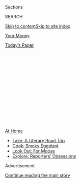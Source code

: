 <div id="app">

<div>

<div>

<div>

<div class="NYTAppHideMasthead css-1q2w90k e1suatyy0">

<div class="section css-ui9rw0 e1suatyy2">

<div class="css-eph4ug er09x8g0">

<div class="css-6n7j50">

</div>

<span class="css-1dv1kvn">Sections</span>

<div class="css-10488qs">

<span class="css-1dv1kvn">SEARCH</span>

</div>

[Skip to content](#site-content)[Skip to site index](#site-index)

</div>

<div id="masthead-section-label" class="css-1wr3we4 eaxe0e00">

[Your
Money](https://www.nytimes3xbfgragh.onion/section/your-money)

</div>

<div class="css-10698na e1huz5gh0">

</div>

</div>

<div id="masthead-bar-one" class="section hasLinks css-15hmgas e1csuq9d3">

<div class="css-uqyvli e1csuq9d0">

</div>

<div class="css-1uqjmks e1csuq9d1">

</div>

<div class="css-9e9ivx">

[](https://myaccount.nytimes3xbfgragh.onion/auth/login?response_type=cookie&client_id=vi)

</div>

<div class="css-1bvtpon e1csuq9d2">

[Today’s
Paper](https://www.nytimes3xbfgragh.onion/section/todayspaper)

</div>

</div>

</div>

</div>

<div data-aria-hidden="false">

<div id="site-content" data-role="main">

<div>

<div class="css-1aor85t" style="opacity:0.000000001;z-index:-1;visibility:hidden">

<div class="css-1hqnpie">

<div class="css-epjblv">

<span class="css-17xtcya">[Your
Money](/section/your-money)</span><span class="css-x15j1o">|</span><span class="css-fwqvlz">Need
Help With Your Estate Plan? Go With the Flow, Advisers
Say</span>

</div>

<div class="css-k008qs">

<div class="css-1iwv8en">

<span class="css-18z7m18"></span>

<div>

</div>

</div>

<span class="css-1n6z4y">https://nyti.ms/3hubuIj</span>

<div class="css-1705lsu">

<div class="css-4xjgmj">

<div class="css-4skfbu" data-role="toolbar" data-aria-label="Social Media Share buttons, Save button, and Comments Panel with current comment count" data-testid="share-tools">

  - 
  - 
  - 
  - 
    
    <div class="css-6n7j50">
    
    </div>

  - 

</div>

</div>

</div>

</div>

</div>

</div>

<div id="NYT_TOP_BANNER_REGION" class="css-13pd83m">

<div>

<div id="maps-athome-menu" class="section interactive-content interactive-size-medium css-1edisqu">

<div class="css-17ih8de interactive-body">

<div class="at-home-nav__innerContainer">

<div class="at-home-nav__title">

[At
Home](https://www.nytimes3xbfgragh.onion/spotlight/at-home?action=click&pgtype=Article&state=default&region=TOP_BANNER&context=at_home_menu)

</div>

  - [Take: A Literary Road
    Trip](https://www.nytimes3xbfgragh.onion/2020/07/28/books/time-for-a-literary-road-trip.html?action=click&pgtype=Article&state=default&region=TOP_BANNER&context=at_home_menu)
  - [Cook: Smoky
    Eggplant](https://www.nytimes3xbfgragh.onion/2020/07/29/magazine/bored-with-your-home-cooking-some-smoky-eggplant-will-fix-that.html?action=click&pgtype=Article&state=default&region=TOP_BANNER&context=at_home_menu)
  - [Look Out: For
    Moose](https://www.nytimes3xbfgragh.onion/2020/07/27/travel/moose-michigan-isle-royale.html?action=click&pgtype=Article&state=default&region=TOP_BANNER&context=at_home_menu)
  - [Explore: Reporters’
    Obsessions](https://www.nytimes3xbfgragh.onion/interactive/2020/at-home/even-more-reporters-editors-diaries-lists-recommendations.html?action=click&pgtype=Article&state=default&region=TOP_BANNER&context=at_home_menu)

</div>

</div>

</div>

</div>

</div>

<div id="top-wrapper" class="css-1sy8kpn">

<div id="top-slug" class="css-l9onyx">

Advertisement

</div>

[Continue reading the main
story](#after-top)

<div class="ad top-wrapper" style="text-align:center;height:100%;display:block;min-height:250px">

<div id="top" class="place-ad" data-position="top" data-size-key="top">

</div>

</div>

<div id="after-top">

</div>

</div>

<div>

<div id="sponsor-wrapper" class="css-1hyfx7x">

<div id="sponsor-slug" class="css-19vbshk">

Supported by

</div>

[Continue reading the main
story](#after-sponsor)

<div id="sponsor" class="ad sponsor-wrapper" style="text-align:center;height:100%;display:block">

</div>

<div id="after-sponsor">

</div>

</div>

<div class="css-186x18t">

Wealth Matters

</div>

<div class="css-1vkm6nb ehdk2mb0">

# Need Help With Your Estate Plan? Go With the Flow, Advisers Say

</div>

As older adults face mortality during the pandemic, lawyers and wealth
advisers are using color-coded documents and flowcharts to help them
understand estate planning.

<div class="css-79elbk" data-testid="photoviewer-wrapper">

<div class="css-z3e15g" data-testid="photoviewer-wrapper-hidden">

</div>

<div class="css-1a48zt4 ehw59r15" data-testid="photoviewer-children">

![<span class="css-16f3y1r e13ogyst0" data-aria-hidden="true">Andrew D.
Hendry found densely worded estate planning documents “really not useful
to make a decision,” so his wealth adviser introduced him to a
flowchart.</span><span class="css-cnj6d5 e1z0qqy90" itemprop="copyrightHolder"><span class="css-1ly73wi e1tej78p0">Credit...</span><span><span>Travis
Dove for The New York
Times</span></span></span>](https://static01.graylady3jvrrxbe.onion/images/2020/07/24/business/24Wealth-01/merlin_174870186_99002052-84b4-4864-ba37-55749eb780c0-articleLarge.jpg?quality=75&auto=webp&disable=upscale)

</div>

</div>

<div class="css-18e8msd">

<div class="css-vp77d3 epjyd6m0">

<div class="css-1baulvz">

By [<span class="css-1baulvz last-byline" itemprop="name">Paul
Sullivan</span>](https://www.nytimes3xbfgragh.onion/by/paul-sullivan)

</div>

</div>

  - 
    
    <div class="css-ld3wwf e16638kd2">
    
    July 24,
    2020
    
    </div>

  - 
    
    <div class="css-4xjgmj">
    
    <div class="css-d8bdto" data-role="toolbar" data-aria-label="Social Media Share buttons, Save button, and Comments Panel with current comment count" data-testid="share-tools">
    
      - 
      - 
      - 
      - 
        
        <div class="css-6n7j50">
        
        </div>
    
      - 
    
    </div>
    
    </div>

</div>

</div>

<div class="section meteredContent css-1r7ky0e" name="articleBody" itemprop="articleBody">

<div class="css-1fanzo5 StoryBodyCompanionColumn">

<div class="css-53u6y8">

Andrew D. Hendry rose through the corporate ranks to become the vice
chairman and general counsel for Colgate-Palmolive, the global consumer
products company. As a lawyer, he understood complicated legal documents
and how they guided the inner workings of a large corporation.

But when it came to his estate plan, Mr. Hendry, like many others, was
not terribly interested in digging through hundreds of pages of legal
papers.

An estate plan is intended to distribute our assets after our death. The
task can sometimes be too mundane or too macabre for many, and it is
often put off.

When the coronavirus crisis put mortality front and center, Mr. Hendry,
72, felt it was time to revisit his plan. He found comfort in what his
wealth adviser had created: a series of color-coded documents that laid
out exactly who got what, when and why.

</div>

</div>

<div class="css-1fanzo5 StoryBodyCompanionColumn">

<div class="css-53u6y8">

“The flowchart is the guiding document,” said Mr. Hendry, who lives in
Pinehurst, N.C., with his wife, Mary. “I’m a lawyer, and I understand
estate planning documents have to be pretty heavy for the estate plan to
work. But they’re really not useful to make a decision.”

Neatly diagramed flow charts and color-coded spreadsheets are not what
most people think of when they envision the densely worded documents
that will carry out their last wishes. But the mortality risk for older
adults who contract the coronavirus has pushed many people to call their
lawyers and wealth advisers to make sure their affairs are in order.
Charts are much easier to comprehend than legal jargon.

“More people are looking to review their estate plans if something
happens, but it’s hard to keep track of everything without a schedule
like this,” said John J. Voltaggio, a managing wealth adviser at
Northern Trust who creates color-coded charts and simple spreadsheets
for his clients, including Mr. Hendry. “We have that on one page. And
then we can ask, ‘Should we update any of it?’”

</div>

</div>

<div class="css-79elbk" data-testid="photoviewer-wrapper">

<div class="css-z3e15g" data-testid="photoviewer-wrapper-hidden">

</div>

<div class="css-1a48zt4 ehw59r15" data-testid="photoviewer-children">

![<span class="css-16f3y1r e13ogyst0" data-aria-hidden="true">A sample
of a flowchart used by Northern Trust to help clients with their estate
planning.</span><span class="css-cnj6d5 e1z0qqy90" itemprop="copyrightHolder"><span class="css-1ly73wi e1tej78p0">Credit...</span><span>Northern
Trust</span></span>](https://static01.graylady3jvrrxbe.onion/images/2020/07/24/business/24Wealth-02/24Wealth-02-articleLarge.jpg?quality=75&auto=webp&disable=upscale)

</div>

</div>

<div class="css-1fanzo5 StoryBodyCompanionColumn">

<div class="css-53u6y8">

Typical color-coded plans come in several sections. A flowchart can be a
single page. It starts with the total assets, or estate value, at the
top. When one spouse dies, if the estate is large enough, some amount
flows into a trust — the maximum tax-free amount is $11.58 million per
person — and the rest flows to the surviving spouse.

</div>

</div>

<div class="css-1fanzo5 StoryBodyCompanionColumn">

<div class="css-53u6y8">

When the second spouse dies, the flowchart can present options, with
more money flowing into a tax-exempt trust for heirs or going to
children outright, to charities, to estate taxes or to friends and
family as bequests.

A more detailed spreadsheet allows people to tweak how much is going to
each heir, and to see what the estate tax ramifications are depending on
what assets are transferred, how they’re transferred and when they’re
transferred.

Mr. Hendry has a son but no grandchildren. He has a second home in
Amelia Island, Fla., and has various charitable interests. What he finds
helpful with the spreadsheet are the detailed financial values before
and after taxes. Playing with the values in the spreadsheet, like
adjusting risk versus return preferences in an investment plan, allows
him to see the consequences of his decisions.

“Putting it together like that allows you to make a reasonable
judgment,” he said. “You can stress test it and understand who
benefits and what happens when you make your decisions.”

Mr. Hendry said he and his wife used the flow chart to discuss with Mr.
Voltaggio what would happen if they put their houses in trust. They are
still mulling the consequences to their estate plan.

Mr. Voltaggio said the charts might simplify things for each client, but
they are not easy to put together. Each one is created from the stack of
documents and financial statements that his clients bring.

For people who are not trained lawyers, the charts can help them
understand the plan and can serve as verification that their desires
will be fulfilled.

</div>

</div>

<div class="css-1fanzo5 StoryBodyCompanionColumn">

<div class="css-53u6y8">

“Our process is we summarize it, we visualize it, and we talk through
it,” said Joseph C. Kellogg, head of wealth planning at WE Family
Offices, which manages money for affluent families.

The color coding serves as a way to make certain points stand out. “If
we spot it, we make sure families spot it, too,” he said.

With investments, for example, highlighting certain areas can draw a
person’s attention to who will be in charge of making investment and
distribution decisions for the estate.

“Oftentimes, the person connected with the succession planning of the
investments is not the person they thought it was,” Mr. Kellogg said.
“If there is a trustee, they want to make sure it’s the right person.”

Yet a pretty picture can be just that if people don’t know what to look
for. They need to make sure the right managers are in charge of their
assets, their health care and their children, either young and in need
of care or older and awaiting an inheritance.

Different assets are transferred through different legal mechanisms.
Retirement accounts, for example, are governed by the beneficiary
designation forms. Property and collections are transferred through the
will. In certain states, not putting assets in trusts means those assets
have to go through a long and sometimes costly probate process. All of
this can be highlighted in a flowchart.

The “if/then” clauses that populate estate documents can be more
complicated. They’re meant to trigger an action if a set of criteria is
met. One example would be more money going to someone if the value of a
certain asset rose.

</div>

</div>

<div class="css-1fanzo5 StoryBodyCompanionColumn">

<div class="css-53u6y8">

Pay attention to these clauses to make sure you understand what you are
doing, said Ivan Hernandez, a co-founder of Omnia Family Wealth.
Diagraming them can be complex.

“The dream is to have everything on one page,” he said.

For that reason, some trust and estate lawyers stick to long memos to
summarize estate plans and point-by-point conversations with their
clients. James I. Dougherty, a partner at the law firm Withersworldwide,
said that he had been sending illustrations to clients for phone
conferences, but that he always came back to memos to lay everything
out.

“If you have something where the parents’ estate plan overweighs a
distribution of money to one child over another — say because one child
got a down payment on a house — we talk about it and we put it in a
memo,” he said.

But with large estates, litigation is always a concern. “Down the road,
you don’t want to be on the witness stand and say, ‘The stuff in green
is going to go here,’” Mr. Dougherty said. “You want to have that
lengthy memo.”

You can tweak things in the chart, but your lawyer has to put the
changes into your estate documents for them to be effective. (This is
where the exercise differs from making adjustments to investments; your
adviser can make those changes on the spot.)

At the end of the day, Mr. Hendry said, he, like any one else, just
wanted the plan to work, both on paper now and in practice later.

“If I didn’t have this flowchart, I’m not sure what I would do,” he
said. “I’m not going to sit down and read 500 pages of documents. By
doing this, it gives my wife and me a sense of security that we have
control of this situation and have it laid out as best we can.”

</div>

</div>

<div>

</div>

</div>

<div>

</div>

<div>

</div>

<div>

</div>

<div>

<div id="bottom-wrapper" class="css-1ede5it">

<div id="bottom-slug" class="css-l9onyx">

Advertisement

</div>

[Continue reading the main
story](#after-bottom)

<div id="bottom" class="ad bottom-wrapper" style="text-align:center;height:100%;display:block;min-height:90px">

</div>

<div id="after-bottom">

</div>

</div>

</div>

</div>

</div>

## Site Index

<div>

</div>

## Site Information Navigation

  - [© <span>2020</span> <span>The New York Times
    Company</span>](https://help.nytimes3xbfgragh.onion/hc/en-us/articles/115014792127-Copyright-notice)

<!-- end list -->

  - [NYTCo](https://www.nytco.com/)
  - [Contact
    Us](https://help.nytimes3xbfgragh.onion/hc/en-us/articles/115015385887-Contact-Us)
  - [Work with us](https://www.nytco.com/careers/)
  - [Advertise](https://nytmediakit.com/)
  - [T Brand Studio](http://www.tbrandstudio.com/)
  - [Your Ad
    Choices](https://www.nytimes3xbfgragh.onion/privacy/cookie-policy#how-do-i-manage-trackers)
  - [Privacy](https://www.nytimes3xbfgragh.onion/privacy)
  - [Terms of
    Service](https://help.nytimes3xbfgragh.onion/hc/en-us/articles/115014893428-Terms-of-service)
  - [Terms of
    Sale](https://help.nytimes3xbfgragh.onion/hc/en-us/articles/115014893968-Terms-of-sale)
  - [Site
    Map](https://spiderbites.nytimes3xbfgragh.onion)
  - [Help](https://help.nytimes3xbfgragh.onion/hc/en-us)
  - [Subscriptions](https://www.nytimes3xbfgragh.onion/subscription?campaignId=37WXW)

</div>

</div>

</div>

</div>
